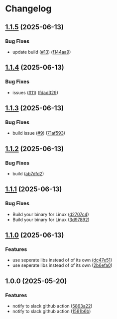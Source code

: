 # Changelog

## [1.1.5](https://github.com/pal-paul/notify-slack/compare/v1.1.4...v1.1.5) (2025-06-13)


### Bug Fixes

* update build ([#13](https://github.com/pal-paul/notify-slack/issues/13)) ([f144aa9](https://github.com/pal-paul/notify-slack/commit/f144aa9b79a7f9570a7729eb99f8c06c72b5b673))

## [1.1.4](https://github.com/pal-paul/notify-slack/compare/v1.1.3...v1.1.4) (2025-06-13)


### Bug Fixes

* issues ([#11](https://github.com/pal-paul/notify-slack/issues/11)) ([fdad329](https://github.com/pal-paul/notify-slack/commit/fdad32952a8de2869203f0bde12a1576c46f33ec))

## [1.1.3](https://github.com/pal-paul/notify-slack/compare/v1.1.2...v1.1.3) (2025-06-13)


### Bug Fixes

* build issue ([#9](https://github.com/pal-paul/notify-slack/issues/9)) ([71af593](https://github.com/pal-paul/notify-slack/commit/71af5932641118313777e1d3ee1fdb1842adc9ec))

## [1.1.2](https://github.com/pal-paul/notify-slack/compare/v1.1.1...v1.1.2) (2025-06-13)


### Bug Fixes

* build ([ab7dfd2](https://github.com/pal-paul/notify-slack/commit/ab7dfd24497a54db49f0714264fb580335b17850))

## [1.1.1](https://github.com/pal-paul/notify-slack/compare/v1.1.0...v1.1.1) (2025-06-13)


### Bug Fixes

* Build your binary for Linux ([d2707c4](https://github.com/pal-paul/notify-slack/commit/d2707c48b3b74ff28484e54e8adc63a1e6ab84c9))
* Build your binary for Linux ([3d97892](https://github.com/pal-paul/notify-slack/commit/3d97892875a77e40082e1d404785c3d7c58ba8e4))

## [1.1.0](https://github.com/pal-paul/notify-slack/compare/v1.0.0...v1.1.0) (2025-06-13)


### Features

* use seperate libs instead of of its own ([dc47e51](https://github.com/pal-paul/notify-slack/commit/dc47e51c0c638cd434d4dfecb2efa3450cb59bd3))
* use seperate libs instead of of its own ([2b6efa0](https://github.com/pal-paul/notify-slack/commit/2b6efa089f52f00313ab525596961d0e0e4ac09b))

## 1.0.0 (2025-05-20)


### Features

* notify to slack github action ([5863a22](https://github.com/pal-paul/notify-slack/commit/5863a220224fe45f9aba281170dd2dee813f74bd))
* notify to slack github action ([1581b6b](https://github.com/pal-paul/notify-slack/commit/1581b6b08783adc9866b8eded4102ec8dc898138))
